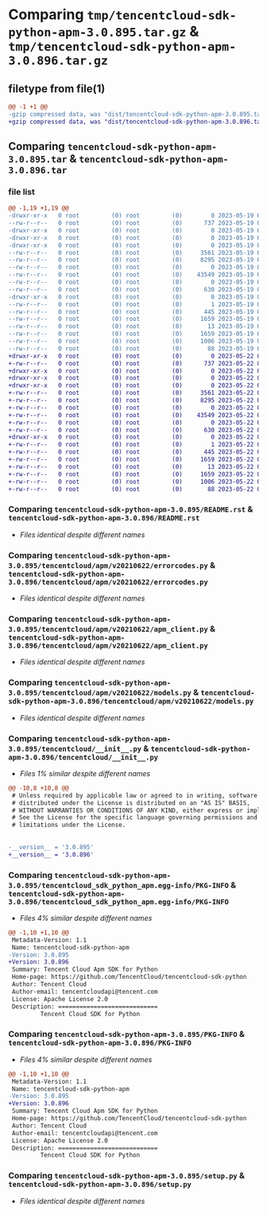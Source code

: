 # Comparing `tmp/tencentcloud-sdk-python-apm-3.0.895.tar.gz` & `tmp/tencentcloud-sdk-python-apm-3.0.896.tar.gz`

## filetype from file(1)

```diff
@@ -1 +1 @@
-gzip compressed data, was "dist/tencentcloud-sdk-python-apm-3.0.895.tar", last modified: Fri May 19 02:41:37 2023, max compression
+gzip compressed data, was "dist/tencentcloud-sdk-python-apm-3.0.896.tar", last modified: Mon May 22 00:14:28 2023, max compression
```

## Comparing `tencentcloud-sdk-python-apm-3.0.895.tar` & `tencentcloud-sdk-python-apm-3.0.896.tar`

### file list

```diff
@@ -1,19 +1,19 @@
-drwxr-xr-x   0 root         (0) root         (0)        0 2023-05-19 02:41:37.000000 tencentcloud-sdk-python-apm-3.0.895/
--rw-r--r--   0 root         (0) root         (0)      737 2023-05-19 02:41:37.000000 tencentcloud-sdk-python-apm-3.0.895/README.rst
-drwxr-xr-x   0 root         (0) root         (0)        0 2023-05-19 02:41:37.000000 tencentcloud-sdk-python-apm-3.0.895/tencentcloud/
-drwxr-xr-x   0 root         (0) root         (0)        0 2023-05-19 02:41:37.000000 tencentcloud-sdk-python-apm-3.0.895/tencentcloud/apm/
-drwxr-xr-x   0 root         (0) root         (0)        0 2023-05-19 02:41:37.000000 tencentcloud-sdk-python-apm-3.0.895/tencentcloud/apm/v20210622/
--rw-r--r--   0 root         (0) root         (0)     3561 2023-05-19 02:41:37.000000 tencentcloud-sdk-python-apm-3.0.895/tencentcloud/apm/v20210622/errorcodes.py
--rw-r--r--   0 root         (0) root         (0)     8295 2023-05-19 02:41:37.000000 tencentcloud-sdk-python-apm-3.0.895/tencentcloud/apm/v20210622/apm_client.py
--rw-r--r--   0 root         (0) root         (0)        0 2023-05-19 02:41:37.000000 tencentcloud-sdk-python-apm-3.0.895/tencentcloud/apm/v20210622/__init__.py
--rw-r--r--   0 root         (0) root         (0)    43549 2023-05-19 02:41:37.000000 tencentcloud-sdk-python-apm-3.0.895/tencentcloud/apm/v20210622/models.py
--rw-r--r--   0 root         (0) root         (0)        0 2023-05-19 02:41:37.000000 tencentcloud-sdk-python-apm-3.0.895/tencentcloud/apm/__init__.py
--rw-r--r--   0 root         (0) root         (0)      630 2023-05-19 02:41:37.000000 tencentcloud-sdk-python-apm-3.0.895/tencentcloud/__init__.py
-drwxr-xr-x   0 root         (0) root         (0)        0 2023-05-19 02:41:37.000000 tencentcloud-sdk-python-apm-3.0.895/tencentcloud_sdk_python_apm.egg-info/
--rw-r--r--   0 root         (0) root         (0)        1 2023-05-19 02:41:37.000000 tencentcloud-sdk-python-apm-3.0.895/tencentcloud_sdk_python_apm.egg-info/dependency_links.txt
--rw-r--r--   0 root         (0) root         (0)      445 2023-05-19 02:41:37.000000 tencentcloud-sdk-python-apm-3.0.895/tencentcloud_sdk_python_apm.egg-info/SOURCES.txt
--rw-r--r--   0 root         (0) root         (0)     1659 2023-05-19 02:41:37.000000 tencentcloud-sdk-python-apm-3.0.895/tencentcloud_sdk_python_apm.egg-info/PKG-INFO
--rw-r--r--   0 root         (0) root         (0)       13 2023-05-19 02:41:37.000000 tencentcloud-sdk-python-apm-3.0.895/tencentcloud_sdk_python_apm.egg-info/top_level.txt
--rw-r--r--   0 root         (0) root         (0)     1659 2023-05-19 02:41:37.000000 tencentcloud-sdk-python-apm-3.0.895/PKG-INFO
--rw-r--r--   0 root         (0) root         (0)     1006 2023-05-19 02:41:37.000000 tencentcloud-sdk-python-apm-3.0.895/setup.py
--rw-r--r--   0 root         (0) root         (0)       88 2023-05-19 02:41:37.000000 tencentcloud-sdk-python-apm-3.0.895/setup.cfg
+drwxr-xr-x   0 root         (0) root         (0)        0 2023-05-22 00:14:28.000000 tencentcloud-sdk-python-apm-3.0.896/
+-rw-r--r--   0 root         (0) root         (0)      737 2023-05-22 00:14:28.000000 tencentcloud-sdk-python-apm-3.0.896/README.rst
+drwxr-xr-x   0 root         (0) root         (0)        0 2023-05-22 00:14:28.000000 tencentcloud-sdk-python-apm-3.0.896/tencentcloud/
+drwxr-xr-x   0 root         (0) root         (0)        0 2023-05-22 00:14:28.000000 tencentcloud-sdk-python-apm-3.0.896/tencentcloud/apm/
+drwxr-xr-x   0 root         (0) root         (0)        0 2023-05-22 00:14:28.000000 tencentcloud-sdk-python-apm-3.0.896/tencentcloud/apm/v20210622/
+-rw-r--r--   0 root         (0) root         (0)     3561 2023-05-22 00:14:28.000000 tencentcloud-sdk-python-apm-3.0.896/tencentcloud/apm/v20210622/errorcodes.py
+-rw-r--r--   0 root         (0) root         (0)     8295 2023-05-22 00:14:28.000000 tencentcloud-sdk-python-apm-3.0.896/tencentcloud/apm/v20210622/apm_client.py
+-rw-r--r--   0 root         (0) root         (0)        0 2023-05-22 00:14:28.000000 tencentcloud-sdk-python-apm-3.0.896/tencentcloud/apm/v20210622/__init__.py
+-rw-r--r--   0 root         (0) root         (0)    43549 2023-05-22 00:14:28.000000 tencentcloud-sdk-python-apm-3.0.896/tencentcloud/apm/v20210622/models.py
+-rw-r--r--   0 root         (0) root         (0)        0 2023-05-22 00:14:28.000000 tencentcloud-sdk-python-apm-3.0.896/tencentcloud/apm/__init__.py
+-rw-r--r--   0 root         (0) root         (0)      630 2023-05-22 00:14:28.000000 tencentcloud-sdk-python-apm-3.0.896/tencentcloud/__init__.py
+drwxr-xr-x   0 root         (0) root         (0)        0 2023-05-22 00:14:28.000000 tencentcloud-sdk-python-apm-3.0.896/tencentcloud_sdk_python_apm.egg-info/
+-rw-r--r--   0 root         (0) root         (0)        1 2023-05-22 00:14:28.000000 tencentcloud-sdk-python-apm-3.0.896/tencentcloud_sdk_python_apm.egg-info/dependency_links.txt
+-rw-r--r--   0 root         (0) root         (0)      445 2023-05-22 00:14:28.000000 tencentcloud-sdk-python-apm-3.0.896/tencentcloud_sdk_python_apm.egg-info/SOURCES.txt
+-rw-r--r--   0 root         (0) root         (0)     1659 2023-05-22 00:14:28.000000 tencentcloud-sdk-python-apm-3.0.896/tencentcloud_sdk_python_apm.egg-info/PKG-INFO
+-rw-r--r--   0 root         (0) root         (0)       13 2023-05-22 00:14:28.000000 tencentcloud-sdk-python-apm-3.0.896/tencentcloud_sdk_python_apm.egg-info/top_level.txt
+-rw-r--r--   0 root         (0) root         (0)     1659 2023-05-22 00:14:28.000000 tencentcloud-sdk-python-apm-3.0.896/PKG-INFO
+-rw-r--r--   0 root         (0) root         (0)     1006 2023-05-22 00:14:28.000000 tencentcloud-sdk-python-apm-3.0.896/setup.py
+-rw-r--r--   0 root         (0) root         (0)       88 2023-05-22 00:14:28.000000 tencentcloud-sdk-python-apm-3.0.896/setup.cfg
```

### Comparing `tencentcloud-sdk-python-apm-3.0.895/README.rst` & `tencentcloud-sdk-python-apm-3.0.896/README.rst`

 * *Files identical despite different names*

### Comparing `tencentcloud-sdk-python-apm-3.0.895/tencentcloud/apm/v20210622/errorcodes.py` & `tencentcloud-sdk-python-apm-3.0.896/tencentcloud/apm/v20210622/errorcodes.py`

 * *Files identical despite different names*

### Comparing `tencentcloud-sdk-python-apm-3.0.895/tencentcloud/apm/v20210622/apm_client.py` & `tencentcloud-sdk-python-apm-3.0.896/tencentcloud/apm/v20210622/apm_client.py`

 * *Files identical despite different names*

### Comparing `tencentcloud-sdk-python-apm-3.0.895/tencentcloud/apm/v20210622/models.py` & `tencentcloud-sdk-python-apm-3.0.896/tencentcloud/apm/v20210622/models.py`

 * *Files identical despite different names*

### Comparing `tencentcloud-sdk-python-apm-3.0.895/tencentcloud/__init__.py` & `tencentcloud-sdk-python-apm-3.0.896/tencentcloud/__init__.py`

 * *Files 1% similar despite different names*

```diff
@@ -10,8 +10,8 @@
 # Unless required by applicable law or agreed to in writing, software
 # distributed under the License is distributed on an "AS IS" BASIS,
 # WITHOUT WARRANTIES OR CONDITIONS OF ANY KIND, either express or implied.
 # See the License for the specific language governing permissions and
 # limitations under the License.
 
 
-__version__ = '3.0.895'
+__version__ = '3.0.896'
```

### Comparing `tencentcloud-sdk-python-apm-3.0.895/tencentcloud_sdk_python_apm.egg-info/PKG-INFO` & `tencentcloud-sdk-python-apm-3.0.896/tencentcloud_sdk_python_apm.egg-info/PKG-INFO`

 * *Files 4% similar despite different names*

```diff
@@ -1,10 +1,10 @@
 Metadata-Version: 1.1
 Name: tencentcloud-sdk-python-apm
-Version: 3.0.895
+Version: 3.0.896
 Summary: Tencent Cloud Apm SDK for Python
 Home-page: https://github.com/TencentCloud/tencentcloud-sdk-python
 Author: Tencent Cloud
 Author-email: tencentcloudapi@tencent.com
 License: Apache License 2.0
 Description: ============================
         Tencent Cloud SDK for Python
```

### Comparing `tencentcloud-sdk-python-apm-3.0.895/PKG-INFO` & `tencentcloud-sdk-python-apm-3.0.896/PKG-INFO`

 * *Files 4% similar despite different names*

```diff
@@ -1,10 +1,10 @@
 Metadata-Version: 1.1
 Name: tencentcloud-sdk-python-apm
-Version: 3.0.895
+Version: 3.0.896
 Summary: Tencent Cloud Apm SDK for Python
 Home-page: https://github.com/TencentCloud/tencentcloud-sdk-python
 Author: Tencent Cloud
 Author-email: tencentcloudapi@tencent.com
 License: Apache License 2.0
 Description: ============================
         Tencent Cloud SDK for Python
```

### Comparing `tencentcloud-sdk-python-apm-3.0.895/setup.py` & `tencentcloud-sdk-python-apm-3.0.896/setup.py`

 * *Files identical despite different names*

